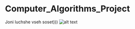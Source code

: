 # Computer_Algorithms_Project
Joni luchshe vseh soset)))
![alt text](https://www.google.com/url?sa=i&url=https%3A%2F%2Fbiguz.net%2Fvideo%2F%3Fid%3D10526369%26name%3Dbeautiful-brunette-leah-gotti-giving-a-blowjob&psig=AOvVaw1Gj7z7AAaVsmlIC7mw2LIK&ust=1608561938446000&source=images&cd=vfe&ved=0CAIQjRxqFwoTCJDZsbHm3O0CFQAAAAAdAAAAABAD)
